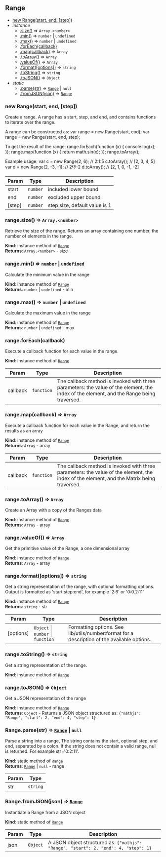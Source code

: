 <a name="Range"></a>
## Range
* [new Range(start, end, [step])](#new_Range_new)
* _instance_
	* [.size()](#Range+size) ⇒ <code>Array.&lt;number&gt;</code>
	* [.min()](#Range+min) ⇒ <code>number</code> &#124; <code>undefined</code>
	* [.max()](#Range+max) ⇒ <code>number</code> &#124; <code>undefined</code>
	* [.forEach(callback)](#Range+forEach)
	* [.map(callback)](#Range+map) ⇒ <code>Array</code>
	* [.toArray()](#Range+toArray) ⇒ <code>Array</code>
	* [.valueOf()](#Range+valueOf) ⇒ <code>Array</code>
	* [.format([options])](#Range+format) ⇒ <code>string</code>
	* [.toString()](#Range+toString) ⇒ <code>string</code>
	* [.toJSON()](#Range+toJSON) ⇒ <code>Object</code>
* _static_
	* [.parse(str)](#Range.parse) ⇒ <code>[Range](#Range)</code> &#124; <code>null</code>
	* [.fromJSON(json)](#Range.fromJSON) ⇒ <code>[Range](#Range)</code>

<a name="new_Range_new"></a>
### new Range(start, end, [step])
Create a range. A range has a start, step, and end, and contains functionsto iterate over the range.A range can be constructed as:    var range = new Range(start, end);    var range = new Range(start, end, step);To get the result of the range:    range.forEach(function (x) {        console.log(x);    });    range.map(function (x) {        return math.sin(x);    });    range.toArray();Example usage:    var c = new Range(2, 6);         // 2:1:5    c.toArray();                     // [2, 3, 4, 5]    var d = new Range(2, -3, -1);    // 2:-1:-2    d.toArray();                     // [2, 1, 0, -1, -2]


| Param | Type | Description |
| --- | --- | --- |
| start | <code>number</code> | included lower bound |
| end | <code>number</code> | excluded upper bound |
| [step] | <code>number</code> | step size, default value is 1 |

<a name="Range+size"></a>
### range.size() ⇒ <code>Array.&lt;number&gt;</code>
Retrieve the size of the range.Returns an array containing one number, the number of elements in the range.

**Kind**: instance method of <code>[Range](#Range)</code>  
**Returns**: <code>Array.&lt;number&gt;</code> - size  
<a name="Range+min"></a>
### range.min() ⇒ <code>number</code> &#124; <code>undefined</code>
Calculate the minimum value in the range

**Kind**: instance method of <code>[Range](#Range)</code>  
**Returns**: <code>number</code> &#124; <code>undefined</code> - min  
<a name="Range+max"></a>
### range.max() ⇒ <code>number</code> &#124; <code>undefined</code>
Calculate the maximum value in the range

**Kind**: instance method of <code>[Range](#Range)</code>  
**Returns**: <code>number</code> &#124; <code>undefined</code> - max  
<a name="Range+forEach"></a>
### range.forEach(callback)
Execute a callback function for each value in the range.

**Kind**: instance method of <code>[Range](#Range)</code>  

| Param | Type | Description |
| --- | --- | --- |
| callback | <code>function</code> | The callback method is invoked with three                              parameters: the value of the element, the index                              of the element, and the Range being traversed. |

<a name="Range+map"></a>
### range.map(callback) ⇒ <code>Array</code>
Execute a callback function for each value in the Range, and return theresults as an array

**Kind**: instance method of <code>[Range](#Range)</code>  
**Returns**: <code>Array</code> - array  

| Param | Type | Description |
| --- | --- | --- |
| callback | <code>function</code> | The callback method is invoked with three                              parameters: the value of the element, the index                              of the element, and the Matrix being traversed. |

<a name="Range+toArray"></a>
### range.toArray() ⇒ <code>Array</code>
Create an Array with a copy of the Ranges data

**Kind**: instance method of <code>[Range](#Range)</code>  
**Returns**: <code>Array</code> - array  
<a name="Range+valueOf"></a>
### range.valueOf() ⇒ <code>Array</code>
Get the primitive value of the Range, a one dimensional array

**Kind**: instance method of <code>[Range](#Range)</code>  
**Returns**: <code>Array</code> - array  
<a name="Range+format"></a>
### range.format([options]) ⇒ <code>string</code>
Get a string representation of the range, with optional formatting options.Output is formatted as 'start:step:end', for example '2:6' or '0:0.2:11'

**Kind**: instance method of <code>[Range](#Range)</code>  
**Returns**: <code>string</code> - str  

| Param | Type | Description |
| --- | --- | --- |
| [options] | <code>Object</code> &#124; <code>number</code> &#124; <code>function</code> | Formatting options. See                                                lib/utils/number:format for a                                                description of the available                                                options. |

<a name="Range+toString"></a>
### range.toString() ⇒ <code>string</code>
Get a string representation of the range.

**Kind**: instance method of <code>[Range](#Range)</code>  
<a name="Range+toJSON"></a>
### range.toJSON() ⇒ <code>Object</code>
Get a JSON representation of the range

**Kind**: instance method of <code>[Range](#Range)</code>  
**Returns**: <code>Object</code> - Returns a JSON object structured as:                  `{"mathjs": "Range", "start": 2, "end": 4, "step": 1}`  
<a name="Range.parse"></a>
### Range.parse(str) ⇒ <code>[Range](#Range)</code> &#124; <code>null</code>
Parse a string into a range,The string contains the start, optional step, and end, separated by a colon.If the string does not contain a valid range, null is returned.For example str='0:2:11'.

**Kind**: static method of <code>[Range](#Range)</code>  
**Returns**: <code>[Range](#Range)</code> &#124; <code>null</code> - range  

| Param | Type |
| --- | --- |
| str | <code>string</code> | 

<a name="Range.fromJSON"></a>
### Range.fromJSON(json) ⇒ <code>[Range](#Range)</code>
Instantiate a Range from a JSON object

**Kind**: static method of <code>[Range](#Range)</code>  

| Param | Type | Description |
| --- | --- | --- |
| json | <code>Object</code> | A JSON object structured as:                      `{"mathjs": "Range", "start": 2, "end": 4, "step": 1}` |

